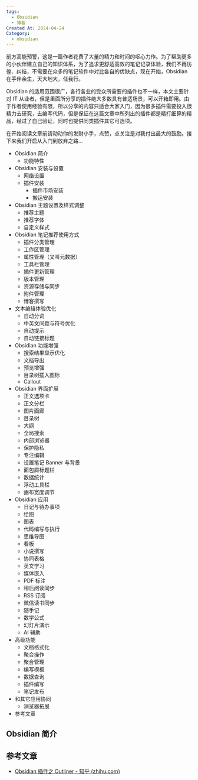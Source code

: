 ```yaml
---
tags:
  - Obsidian
  - 博客
Created At: 2024-04-24
Category:
  - obsidian
---
```


前方高能预警，这是一篇作者花费了大量的精力和时间的呕心力作。为了帮助更多的小伙伴建立自己的知识体系，为了追求更舒适高效的笔记记录体验，我们不再彷徨、纠结，不需要在众多的笔记软件中对比各自的优缺点，现在开始，Obsidian 在手伴余生，天大地大，任我行。

Obsidian 的适用范围很广，各行各业的受众所需要的插件也不一样，本文主要针对 IT 从业者，但是里面所分享的插件绝大多数具有普适场景，可以开箱即用。由于作者使用经验有限，所以分享的内容只适合大家入门，因为很多插件需要投入很精力去研究，去编写代码，但是保证在这篇文章中所列出的插件都是精打细算的精品，经过了自己验证，同时也提供同类插件其它可选项。

在开始阅读文章前请动动你的发财小手，点赞，点关注是对我付出最大的鼓励。接下来我们开启从入门到放弃之路...

- Obsidian 简介
	- 功能特性
- Obsidian 安装与设置
	- 网络设置
	- 插件安装
		- 插件市场安装
		- 搬运安装
- Obsidian 主题设置及样式调整
	- 推荐主题
	- 推荐字体
	- 自定义样式
- Obsidian 笔记推荐使用方式
	- 插件分类管理
	- 工作区管理
	- 属性管理（又叫元数据）
	- 工具栏管理
	- 插件更新管理
	- 版本管理
	- 资源存储与同步
	- 附件管理
	- 博客撰写
- 文本编辑体验优化
	- 自动分词
	- 中英文间距与符号优化
	- 自动提示
	- 自动链接标题
- Obsidian 功能增强
	- 搜索结果显示优化
	- 文档导出
	- 预览增强
	- 目录树插入图标
	- Callout
- Obsidian 界面扩展
	- 正文选项卡
	- 正文分栏
	- 图片画廊
	- 目录树
	- 大纲
	- 全局搜索
	- 内部浏览器
	- 保护隐私
	- 专注编辑
	- 设置笔记 Banner 与背景
	- 面包屑标题栏
	- 数据统计
	- 浮动工具栏
	- 画布宽度调节
- Obsidian 应用
	- 日记与待办事项
	- 绘图
	- 图表
	- 代码编写与执行
	- 思维导图
	- 看板
	- 小说撰写
	- 协同表格
	- 英文学习
	- 媒体嵌入
	- PDF 标注
	- 稍后阅读同步
	- RSS 订阅
	- 微信读书同步
	- 随手记
	- 数学公式
	- 幻灯片演示
	- AI 辅助
- 高级功能
	- 文档格式化
	- 聚合操作
	- 聚合管理
	- 编写模板
	- 数据查询
	- 插件编写
	- 笔记发布
- 和其它应用协同
	- 浏览器拓展
- 参考文章

## Obsidian 简介


## 参考文章

- [Obsidian 插件之 Outliner - 知乎 (zhihu.com)](https://zhuanlan.zhihu.com/p/360528418)

